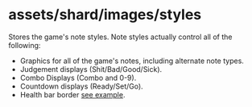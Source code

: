 # assets/shard/images/styles

Stores the game's note styles. Note styles actually control all of the following:

* Graphics for all of the game's notes, including alternate note types.
* Judgement displays (Shit/Bad/Good/Sick).
* Combo Displays (Combo and 0-9).
* Countdown displays (Ready/Set/Go).
* Health bar border [see example](https://www.youtube.com/watch?v=X8fwkVTpt0E&t=57s).